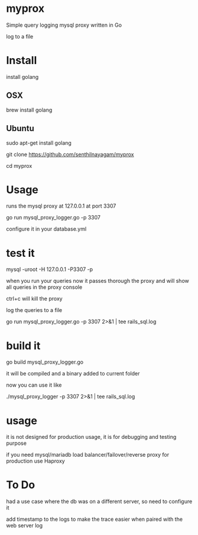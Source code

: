 myprox
======

Simple query logging mysql proxy written in Go 



log to a file

# Install

install golang

## OSX

brew install golang

## Ubuntu

sudo apt-get install golang



git clone https://github.com/senthilnayagam/myprox

cd myprox


# Usage

runs the mysql proxy at 127.0.0.1 at port 3307

go run mysql_proxy_logger.go -p 3307

 configure it in your database.yml

# test it

 mysql -uroot -H 127.0.0.1 -P3307 -p


when you run your queries now it passes thorough the proxy and will show all queries in the proxy console

 ctrl+c will kill the proxy


log the queries to a file

go run mysql_proxy_logger.go -p 3307 2>&1 | tee rails_sql.log


# build it

go build mysql_proxy_logger.go

it will be compiled and a binary added to current folder

now you can use it like

./mysql_proxy_logger -p 3307 2>&1 | tee rails_sql.log



# usage

it is not designed for production usage, it is for debugging and testing purpose


if you need mysql/mariadb load balancer/failover/reverse proxy for production use Haproxy




# To Do

had a use case where the db was on a different server, so need to configure it

add timestamp to the logs to make the trace easier when paired with the web server log


